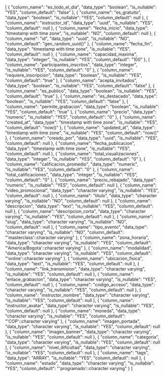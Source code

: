 [
  {
    "column_name": "es_todo_el_dia",
    "data_type": "boolean",
    "is_nullable": "YES",
    "column_default": "false"
  },
  {
    "column_name": "es_gratuito",
    "data_type": "boolean",
    "is_nullable": "YES",
    "column_default": null
  },
  {
    "column_name": "instructor_id",
    "data_type": "uuid",
    "is_nullable": "YES",
    "column_default": null
  },
  {
    "column_name": "fecha_inicio",
    "data_type": "timestamp with time zone",
    "is_nullable": "NO",
    "column_default": null
  },
  {
    "column_name": "id",
    "data_type": "uuid",
    "is_nullable": "NO",
    "column_default": "gen_random_uuid()"
  },
  {
    "column_name": "fecha_fin",
    "data_type": "timestamp with time zone",
    "is_nullable": "YES",
    "column_default": null
  },
  {
    "column_name": "capacidad_maxima",
    "data_type": "integer",
    "is_nullable": "YES",
    "column_default": "100"
  },
  {
    "column_name": "participantes_inscritos",
    "data_type": "integer",
    "is_nullable": "YES",
    "column_default": "0"
  },
  {
    "column_name": "requiere_inscripcion",
    "data_type": "boolean",
    "is_nullable": "YES",
    "column_default": "true"
  },
  {
    "column_name": "acepta_invitados",
    "data_type": "boolean",
    "is_nullable": "YES",
    "column_default": "false"
  },
  {
    "column_name": "es_publico",
    "data_type": "boolean",
    "is_nullable": "YES",
    "column_default": "true"
  },
  {
    "column_name": "es_destacado",
    "data_type": "boolean",
    "is_nullable": "YES",
    "column_default": "false"
  },
  {
    "column_name": "permite_grabacion",
    "data_type": "boolean",
    "is_nullable": "YES",
    "column_default": "true"
  },
  {
    "column_name": "precio",
    "data_type": "numeric",
    "is_nullable": "YES",
    "column_default": "0"
  },
  {
    "column_name": "created_at",
    "data_type": "timestamp with time zone",
    "is_nullable": "YES",
    "column_default": "now()"
  },
  {
    "column_name": "updated_at",
    "data_type": "timestamp with time zone",
    "is_nullable": "YES",
    "column_default": "now()"
  },
  {
    "column_name": "creado_por",
    "data_type": "uuid",
    "is_nullable": "YES",
    "column_default": null
  },
  {
    "column_name": "fecha_publicacion",
    "data_type": "timestamp with time zone",
    "is_nullable": "YES",
    "column_default": null
  },
  {
    "column_name": "total_visualizaciones",
    "data_type": "integer",
    "is_nullable": "YES",
    "column_default": "0"
  },
  {
    "column_name": "calificacion_promedio",
    "data_type": "numeric",
    "is_nullable": "YES",
    "column_default": "0"
  },
  {
    "column_name": "total_calificaciones",
    "data_type": "integer",
    "is_nullable": "YES",
    "column_default": "0"
  },
  {
    "column_name": "precio_rebajado",
    "data_type": "numeric",
    "is_nullable": "YES",
    "column_default": null
  },
  {
    "column_name": "video_promocional",
    "data_type": "character varying",
    "is_nullable": "YES",
    "column_default": null
  },
  {
    "column_name": "titulo",
    "data_type": "character varying",
    "is_nullable": "NO",
    "column_default": null
  },
  {
    "column_name": "descripcion",
    "data_type": "text",
    "is_nullable": "YES",
    "column_default": null
  },
  {
    "column_name": "descripcion_corta",
    "data_type": "character varying",
    "is_nullable": "YES",
    "column_default": null
  },
  {
    "column_name": "slug",
    "data_type": "character varying",
    "is_nullable": "NO",
    "column_default": null
  },
  {
    "column_name": "tipo_evento",
    "data_type": "character varying",
    "is_nullable": "NO",
    "column_default": "'masterclass'::character varying"
  },
  {
    "column_name": "zona_horaria",
    "data_type": "character varying",
    "is_nullable": "YES",
    "column_default": "'America/Bogota'::character varying"
  },
  {
    "column_name": "modalidad",
    "data_type": "character varying",
    "is_nullable": "YES",
    "column_default": "'online'::character varying"
  },
  {
    "column_name": "ubicacion_fisica",
    "data_type": "text",
    "is_nullable": "YES",
    "column_default": null
  },
  {
    "column_name": "link_transmision",
    "data_type": "character varying",
    "is_nullable": "YES",
    "column_default": null
  },
  {
    "column_name": "enlace_grabacion",
    "data_type": "character varying",
    "is_nullable": "YES",
    "column_default": null
  },
  {
    "column_name": "codigo_acceso",
    "data_type": "character varying",
    "is_nullable": "YES",
    "column_default": null
  },
  {
    "column_name": "instructor_nombre",
    "data_type": "character varying",
    "is_nullable": "YES",
    "column_default": null
  },
  {
    "column_name": "instructor_avatar",
    "data_type": "character varying",
    "is_nullable": "YES",
    "column_default": null
  },
  {
    "column_name": "moneda",
    "data_type": "character varying",
    "is_nullable": "YES",
    "column_default": "'COP'::character varying"
  },
  {
    "column_name": "imagen_portada",
    "data_type": "character varying",
    "is_nullable": "YES",
    "column_default": null
  },
  {
    "column_name": "imagen_banner",
    "data_type": "character varying",
    "is_nullable": "YES",
    "column_default": null
  },
  {
    "column_name": "categoria",
    "data_type": "character varying",
    "is_nullable": "YES",
    "column_default": null
  },
  {
    "column_name": "nivel_dificultad",
    "data_type": "character varying",
    "is_nullable": "YES",
    "column_default": null
  },
  {
    "column_name": "tags",
    "data_type": "ARRAY",
    "is_nullable": "YES",
    "column_default": null
  },
  {
    "column_name": "estado",
    "data_type": "character varying",
    "is_nullable": "YES",
    "column_default": "'programado'::character varying"
  }
]